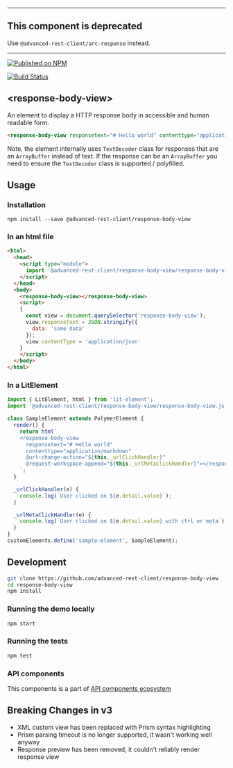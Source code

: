 ***

## This component is deprecated

Use `@advanced-rest-client/arc-response` instead.
***

[![Published on NPM](https://img.shields.io/npm/v/@advanced-rest-client/response-body-view.svg)](https://www.npmjs.com/package/@advanced-rest-client/response-body-view)

[![Build Status](https://travis-ci.org/advanced-rest-client/response-body-view.svg?branch=stage)](https://travis-ci.org/advanced-rest-client/response-body-view)

## &lt;response-body-view&gt;

An element to display a HTTP response body in accessible and human readable form.

```html
<response-body-view responsetext="# Hello world" contenttype="application/markdown"></response-body-view>
```

Note, the element internally uses `TextDecoder` class for responses that are an `ArrayBuffer` instead of text. If the response can be an `ArrayBuffer` you need to ensure the `TextDecoder` class is supported / polyfilled.

## Usage

### Installation
```
npm install --save @advanced-rest-client/response-body-view
```

### In an html file

```html
<html>
  <head>
    <script type="module">
      import '@advanced-rest-client/response-body-view/response-body-view.js';
    </script>
  </head>
  <body>
    <response-body-view></response-body-view>
    <script>
    {
      const view = document.querySelector('response-body-view');
      view.responseText = JSON.stringify({
        data: 'some data'
      });
      view.contentType = 'application/json'
    }
    </script>
  </body>
</html>
```

### In a LitElement

```js
import { LitElement, html } from 'lit-element';
import '@advanced-rest-client/response-body-view/response-body-view.js';

class SampleElement extends PolymerElement {
  render() {
    return html`
    <response-body-view
      responsetext="# Hello world"
      contenttype="application/markdown"
      @url-change-action="${this._urlClickHandler}"
      @request-workspace-append="${this._urlMetaClickHandler}"></response-body-view>
    `;
  }

  _urlClickHandler(e) {
    console.log(`User clicked on ${e.detail.value}`);
  }

  _urlMetaClickHandler(e) {
    console.log(`User clicked on ${e.detail.value} with ctrl or meta`);
  }
}
customElements.define('sample-element', SampleElement);
```

## Development

```sh
git clone https://github.com/advanced-rest-client/response-body-view
cd response-body-view
npm install
```

### Running the demo locally

```sh
npm start
```

### Running the tests
```sh
npm test
```

### API components

This components is a part of [API components ecosystem](https://elements.advancedrestclient.com/)

## Breaking Changes in v3

-   XML custom view has been replaced with Prism syntax highlighting
-   Prism parsing timeout is no longer supported, it wasn't working well anyway
-   Response preview has been removed, it couldn't reliably render response view
